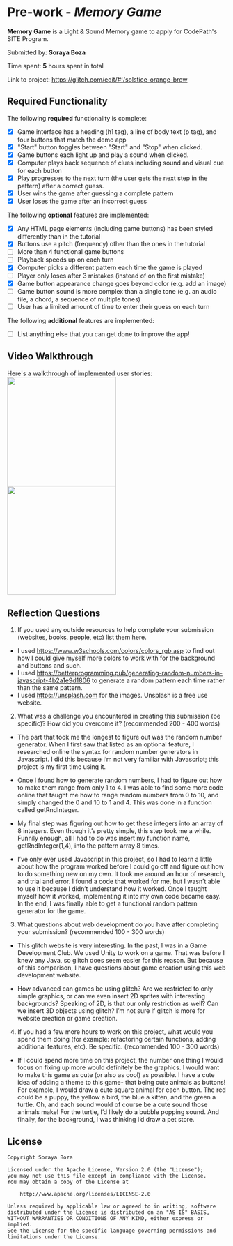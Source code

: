 # Pre-work - *Memory Game*

**Memory Game** is a Light & Sound Memory game to apply for CodePath's SITE Program. 

Submitted by: **Soraya Boza**

Time spent: **5** hours spent in total

Link to project: https://glitch.com/edit/#!/solstice-orange-brow

## Required Functionality

The following **required** functionality is complete:

* [x] Game interface has a heading (h1 tag), a line of body text (p tag), and four buttons that match the demo app
* [x] "Start" button toggles between "Start" and "Stop" when clicked. 
* [x] Game buttons each light up and play a sound when clicked. 
* [x] Computer plays back sequence of clues including sound and visual cue for each button
* [x] Play progresses to the next turn (the user gets the next step in the pattern) after a correct guess. 
* [x] User wins the game after guessing a complete pattern
* [x] User loses the game after an incorrect guess

The following **optional** features are implemented:

* [x] Any HTML page elements (including game buttons) has been styled differently than in the tutorial
* [x] Buttons use a pitch (frequency) other than the ones in the tutorial
* [ ] More than 4 functional game buttons
* [ ] Playback speeds up on each turn
* [x] Computer picks a different pattern each time the game is played
* [ ] Player only loses after 3 mistakes (instead of on the first mistake)
* [x] Game button appearance change goes beyond color (e.g. add an image)
* [ ] Game button sound is more complex than a single tone (e.g. an audio file, a chord, a sequence of multiple tones)
* [ ] User has a limited amount of time to enter their guess on each turn

The following **additional** features are implemented:

- [ ] List anything else that you can get done to improve the app!

## Video Walkthrough

Here's a walkthrough of implemented user stories:
<img src ="http://g.recordit.co/Jtw52KIJYV.gif" width = 250><br>
<img src = "http://g.recordit.co/LxfBUW4vqO.gif" width = 250><br>


## Reflection Questions
1. If you used any outside resources to help complete your submission (websites, books, people, etc) list them here. 
* I used https://www.w3schools.com/colors/colors_rgb.asp to find out how I could give myself more colors to work with for the background and buttons and such.
* I used https://betterprogramming.pub/generating-random-numbers-in-javascript-4b2a1e9d1806 to generate a random pattern each time rather than the same pattern.
* I used https://unsplash.com for the images. Unsplash is a free use website.

2. What was a challenge you encountered in creating this submission (be specific)? How did you overcome it? (recommended 200 - 400 words) 
* The part that took me the longest to figure out was the random number generator. When I first saw that listed as an optional feature, I researched online the syntax for random number generators in Javascript. I did this because I’m not very familiar with Javascript; this project is my first time using it.

* Once I found how to generate random numbers, I had to figure out how to make them range from only 1 to 4. I was able to find some more code online that taught me how to range random numbers from 0 to 10, and simply changed the 0 and 10 to 1 and 4. This was done in a function called getRndInteger.

* My final step was figuring out how to get these integers into an array of 8 integers. Even though it’s pretty simple, this step took me a while. Funnily enough, all I had to do was insert my function name, getRndInteger(1,4), into the pattern array 8 times.

*  I’ve only ever used Javascript in this project, so I had to learn a little about how the program worked before I could go off and figure out how to do something new on my own. It took me around an hour of research, and trial and error. I found a code that worked for me, but I wasn’t able to use it because I didn’t understand how it worked. Once I taught myself how it worked, implementing it into my own code became easy. In the end, I was finally able to get a functional random pattern generator for the game.

3. What questions about web development do you have after completing your submission? (recommended 100 - 300 words) 
* This glitch website is very interesting. In the past, I was in a Game Development Club. We used Unity to work on a game. That was before I knew any Java, so glitch does seem easier for this reason. But because of this comparison, I have questions about game creation using this web development website.

* How advanced can games be using glitch? Are we restricted to only simple graphics, or can we even insert 2D sprites with interesting backgrounds? Speaking of 2D, is that our only restriction as well? Can we insert 3D objects using glitch? I’m not sure if glitch is more for website creation or game creation. 


4. If you had a few more hours to work on this project, what would you spend them doing (for example: refactoring certain functions, adding additional features, etc). Be specific. (recommended 100 - 300 words) 
* If I could spend more time on this project, the number one thing I would focus on fixing up more would definitely be the graphics. I would want to make this game as cute (or also as cool) as possible. I have a cute idea of adding a theme to this game- that being cute animals as buttons! For example, I would draw a cute square animal for each button. The red could be a puppy, the yellow a bird, the blue a kitten, and the green a turtle. Oh, and each sound would of course be a cute sound those animals make! For the turtle, I’d likely do a bubble popping sound. And finally, for the background, I was thinking I’d draw a pet store.



## License

    Copyright Soraya Boza

    Licensed under the Apache License, Version 2.0 (the "License");
    you may not use this file except in compliance with the License.
    You may obtain a copy of the License at

        http://www.apache.org/licenses/LICENSE-2.0

    Unless required by applicable law or agreed to in writing, software
    distributed under the License is distributed on an "AS IS" BASIS,
    WITHOUT WARRANTIES OR CONDITIONS OF ANY KIND, either express or implied.
    See the License for the specific language governing permissions and
    limitations under the License.
